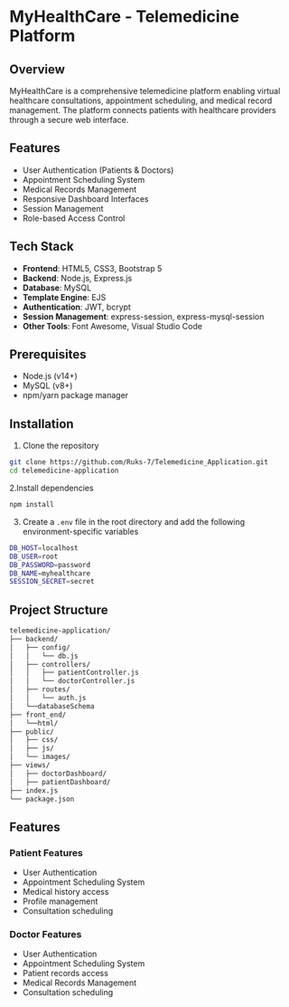 # MyHealthCare - Telemedicine Platform

## Overview
MyHealthCare is a comprehensive telemedicine platform enabling virtual healthcare consultations, appointment scheduling, and medical record management. The platform connects patients with healthcare providers through a secure web interface.

## Features
- User Authentication (Patients & Doctors)
- Appointment Scheduling System
- Medical Records Management
- Responsive Dashboard Interfaces
- Session Management
- Role-based Access Control

## Tech Stack
- **Frontend**: HTML5, CSS3, Bootstrap 5
- **Backend**: Node.js, Express.js
- **Database**: MySQL
- **Template Engine**: EJS
- **Authentication**: JWT, bcrypt
- **Session Management**: express-session, express-mysql-session
- **Other Tools**: Font Awesome, Visual Studio Code

## Prerequisites
- Node.js (v14+)
- MySQL (v8+)
- npm/yarn package manager

## Installation

1. Clone the repository
```bash
git clone https://github.com/Ruks-7/Telemedicine_Application.git
cd telemedicine-application
```

2.Install dependencies
```bash
npm install
```
3. Create a `.env` file in the root directory and add the following environment-specific variables
```bash
DB_HOST=localhost
DB_USER=root
DB_PASSWORD=password
DB_NAME=myhealthcare
SESSION_SECRET=secret
```

## Project Structure
```bash
telemedicine-application/
├── backend/
│   ├── config/
│   │   └── db.js
│   ├── controllers/
│   │   ├── patientController.js
│   │   └── doctorController.js
│   ├── routes/
│   │   └── auth.js
│   └──databaseSchema
├── front_end/
│   └──html/ 
├── public/
│   ├── css/
│   ├── js/
│   └── images/
├── views/
│   ├── doctorDashboard/
│   ├── patientDashboard/
├── index.js
└── package.json
```

## Features

### Patient Features
- User Authentication
- Appointment Scheduling System
- Medical history access
- Profile management
- Consultation scheduling

### Doctor Features
- User Authentication
- Appointment Scheduling System
- Patient records access
- Medical Records Management
- Consultation scheduling





